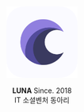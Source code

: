 <p align="center">
    <img alt="sspzoa" src="public/images/luna_logo.png" width="144">
    <p align="center">
        <strong>LUNA</strong> <span>Since. 2018</span>
        <br />
        <span>IT 소셜벤처 동아리</span>
    </p>
</p>
